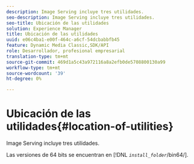```yaml
---
description: Image Serving incluye tres utilidades.
seo-description: Image Serving incluye tres utilidades.
seo-title: Ubicación de las utilidades
solution: Experience Manager
title: Ubicación de las utilidades
uuid: e06c4ba1-e00f-464c-a6cf-54dcbabbfb45
feature: Dynamic Media Classic,SDK/API
role: Desarrollador, profesional empresarial
translation-type: tm+mt
source-git-commit: 469d1a5c43a972116a8a2efb0de5708800130a99
workflow-type: tm+mt
source-wordcount: '39'
ht-degree: 0%

---
```



# Ubicación de las utilidades{#location-of-utilities}

Image Serving incluye tres utilidades.

Las versiones de 64 bits se encuentran en [!DNL *`install_folder`*/bin64/].

